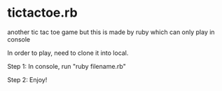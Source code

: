 # tictactoe.rb
another tic tac toe game but this is made by ruby which can only play in console

In order to play, need to clone it into local.

Step 1:
In console, run "ruby filename.rb"

Step 2:
Enjoy!
